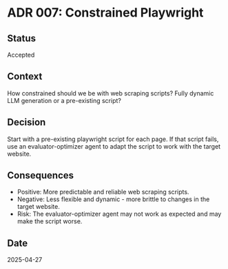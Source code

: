 # ADR 007: Constrained Playwright

## Status
Accepted

## Context
How constrained should we be with web scraping scripts? Fully dynamic LLM generation or a pre-existing script?

## Decision
Start with a pre-existing playwright script for each page. If that script fails, use an evaluator-optimizer agent
to adapt the script to work with the target website.

## Consequences
- Positive: More predictable and reliable web scraping scripts.
- Negative: Less flexible and dynamic - more brittle to changes in the target website.
- Risk: The evaluator-optimizer agent may not work as expected and may make the script worse.

## Date
2025-04-27